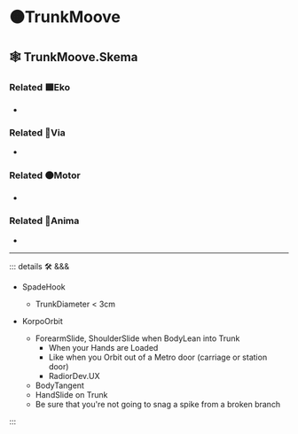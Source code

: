 # 🟠<motor>TrunkMoove</motor>

## 🕸 TrunkMoove.Skema

### Related 🟩<ekos>Eko</ekos>

-

### Related 🔻<via>Via</via>

-

### Related 🟠<motor>Motor</motor>

-

### Related 💜<anima>Anima</anima>

-

---

<!-- =================================================== -->
<!-- =================================================== -->
<!-- =================================================== -->
<!-- =================================================== -->
<!-- =================================================== -->
::: details 🛠 <dev>&&&</dev>

- SpadeHook
    - TrunkDiameter < 3cm

- KorpoOrbit
    - ForearmSlide, ShoulderSlide when BodyLean into Trunk
        - When your Hands are Loaded
        - Like when you Orbit out of a Metro door (carriage or station door)
        - RadiorDev.UX
    - BodyTangent
    - HandSlide on Trunk
    - Be sure that you're not going to snag a spike from a broken branch

:::
